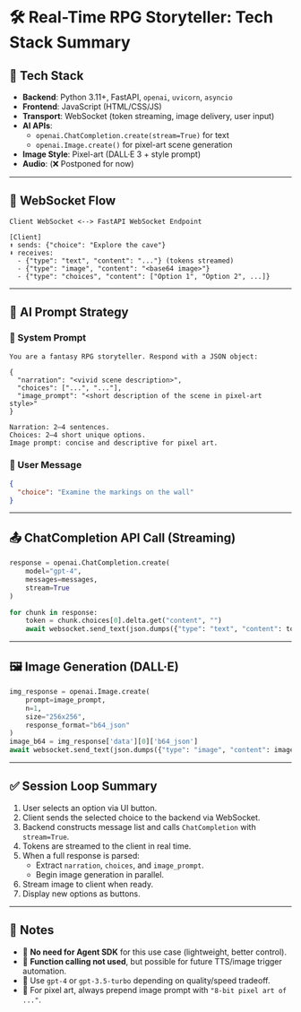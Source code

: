 # 🛠️ Real-Time RPG Storyteller: Tech Stack Summary

## 🔧 Tech Stack

- **Backend**: Python 3.11+, FastAPI, `openai`, `uvicorn`, `asyncio`
- **Frontend**: JavaScript (HTML/CSS/JS)
- **Transport**: WebSocket (token streaming, image delivery, user input)
- **AI APIs**:
  - `openai.ChatCompletion.create(stream=True)` for text
  - `openai.Image.create()` for pixel-art scene generation
- **Image Style**: Pixel-art (DALL·E 3 + style prompt)
- **Audio**: (❌ Postponed for now)

---

## 📡 WebSocket Flow

```text
Client WebSocket <--> FastAPI WebSocket Endpoint

[Client]
⬆️ sends: {"choice": "Explore the cave"}
⬇️ receives:
  - {"type": "text", "content": "..."} (tokens streamed)
  - {"type": "image", "content": "<base64 image>"}
  - {"type": "choices", "content": ["Option 1", "Option 2", ...]}
```

---

## 🧠 AI Prompt Strategy

### 🔸 System Prompt
```text
You are a fantasy RPG storyteller. Respond with a JSON object:

{
  "narration": "<vivid scene description>",
  "choices": ["...", "..."],
  "image_prompt": "<short description of the scene in pixel-art style>"
}

Narration: 2–4 sentences.
Choices: 2–4 short unique options.
Image prompt: concise and descriptive for pixel art.
```

### 🔸 User Message
```json
{
  "choice": "Examine the markings on the wall"
}
```

---

## 📤 ChatCompletion API Call (Streaming)

```python
response = openai.ChatCompletion.create(
    model="gpt-4",
    messages=messages,
    stream=True
)

for chunk in response:
    token = chunk.choices[0].delta.get("content", "")
    await websocket.send_text(json.dumps({"type": "text", "content": token}))
```

---

## 🖼️ Image Generation (DALL·E)

```python
img_response = openai.Image.create(
    prompt=image_prompt,
    n=1,
    size="256x256",
    response_format="b64_json"
)
image_b64 = img_response['data'][0]['b64_json']
await websocket.send_text(json.dumps({"type": "image", "content": image_b64}))
```

---

## ✅ Session Loop Summary

1. User selects an option via UI button.
2. Client sends the selected choice to the backend via WebSocket.
3. Backend constructs message list and calls `ChatCompletion` with `stream=True`.
4. Tokens are streamed to the client in real time.
5. When a full response is parsed:
    - Extract `narration`, `choices`, and `image_prompt`.
    - Begin image generation in parallel.
6. Stream image to client when ready.
7. Display new options as buttons.

---

## 📌 Notes

- 🎯 **No need for Agent SDK** for this use case (lightweight, better control).
- 🔄 **Function calling not used**, but possible for future TTS/image trigger automation.
- 🧪 Use `gpt-4` or `gpt-3.5-turbo` depending on quality/speed tradeoff.
- 🎨 For pixel art, always prepend image prompt with `"8-bit pixel art of ..."`.

